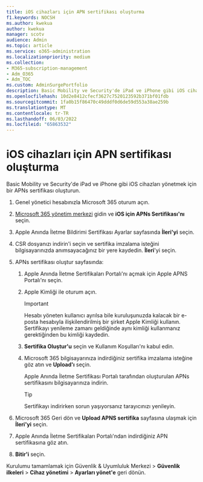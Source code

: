 ```yaml
---
title: iOS cihazları için APN sertifikası oluşturma
f1.keywords: NOCSH
ms.author: kwekua
author: kwekua
manager: scotv
audience: Admin
ms.topic: article
ms.service: o365-administration
ms.localizationpriority: medium
ms.collection:
- M365-subscription-management
- Adm_O365
- Adm_TOC
ms.custom: AdminSurgePortfolio
description: Basic Mobility ve Security'de iPad ve iPhone gibi iOS cihazları yönetmek için bir APNs sertifikası oluşturarak başlayın.
ms.openlocfilehash: 10d2e8412cfecf3627c7520123592b371bf01fdb
ms.sourcegitcommit: 1fa0b15f86470c49dddf0d6de59d553a38ae259b
ms.translationtype: MT
ms.contentlocale: tr-TR
ms.lasthandoff: 06/03/2022
ms.locfileid: "65863532"
---
```

# <a name="create-an-apns-certificate-for-ios-devices"></a>iOS cihazları için APN sertifikası oluşturma

Basic Mobility ve Security'de iPad ve iPhone gibi iOS cihazları yönetmek için bir APNs sertifikası oluşturun.

1. Genel yönetici hesabınızla Microsoft 365 oturum açın.

1. [Microsoft 365 yönetim merkezi](https://portal.office.com/adminportal/home?#/MifoDevices) gidin ve **iOS için APNs Sertifikası'nı** seçin.

1. Apple Anında İletme Bildirimi Sertifikası Ayarlar sayfasında **İleri'yi** seçin.

1. CSR dosyanızı indirin'i seçin ve sertifika imzalama isteğini bilgisayarınızda anımsayacağınız bir yere kaydedin. **İleri**'yi seçin.

1. APNs sertifikası oluştur sayfasında:

    1. Apple Anında İletme Sertifikaları Portalı'nı açmak için Apple APNS Portalı'nı seçin.

    2. Apple Kimliği ile oturum açın.

       > [!IMPORTANT]
       > Hesabı yöneten kullanıcı ayrılsa bile kuruluşunuzda kalacak bir e-posta hesabıyla ilişkilendirilmiş bir şirket Apple Kimliği kullanın. Sertifikayı yenileme zamanı geldiğinde aynı kimliği kullanmanız gerektiğinden bu kimliği kaydedin.

    3. **Sertifika Oluştur'u** seçin ve Kullanım Koşulları'nı kabul edin.

    4. Microsoft 365 bilgisayarınıza indirdiğiniz sertifika imzalama isteğine göz atın ve **Upload'ı** seçin.

       Apple Anında İletme Sertifikası Portalı tarafından oluşturulan APNs sertifikasını bilgisayarınıza indirin.

       > [!TIP]
       > Sertifikayı indirirken sorun yaşıyorsanız tarayıcınızı yenileyin.

1. Microsoft 365 Geri dön ve **Upload APNS sertifika** sayfasına ulaşmak için **İleri'yi** seçin.

1. Apple Anında İletme Sertifikaları Portalı'ndan indirdiğiniz APN sertifikasına göz atın.

1. **Bitir'i** seçin.

Kurulumu tamamlamak için Güvenlik & Uyumluluk Merkezi \> **Güvenlik ilkeleri** \> **Cihaz yönetimi** \> **Ayarları yönet'e** geri dönün.
